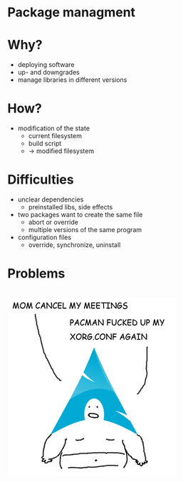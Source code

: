 # Package managment

# Why?
- deploying software
- up- and downgrades
- manage libraries in different versions

# How?
- modification of the state
    -  current filesystem
    -  build script
    - $\to$ modified filesystem

# Difficulties
- unclear dependencies
    - preinstalled libs, side effects
- two packages want to create the same file
    - abort or override
    - multiple versions of the same program
- configuration files
    - override, synchronize, uninstall

# Problems

#
![](img/arch-mom-pacman-fucked-xorg-again.png)
